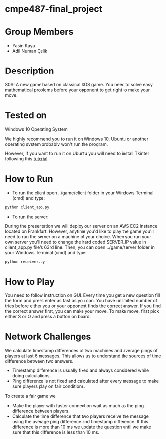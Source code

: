 # cmpe487-final_project
# Group Members
- Yasin Kaya 
- Adil Numan Çelik

# Description
S0S! A new game based on classical SOS game.
You need to solve easy mathematical problems before your opponent to get right to make your move.

# Tested on
Windows 10 Operating System

We highly recommend you to run it on Windows 10. Ubuntu or another operating system probably won't run the program.

However, if you want to run it on Ubuntu you will need to install Tkinter following this [tutorial](https://www.techinfected.net/2015/09/how-to-install-and-use-tkinter-in-ubuntu-debian-linux-mint.html)

# How to Run
- To run the client open ../game/client folder in your Windows Terminal (cmd) and type:
```bash
python client_app.py
```

- To run the server:

During the presentation we will deploy our server on an AWS EC2 instance located on Frankfurt. 
However, anytime you'd like to play the game you'll need to run the server on a machine of your choice. 
When you run your own server you'll need to change the hard coded SERVER_IP value in client_app.py file's 63rd line.
Then, you can open ../game/server folder in your Windows Terminal (cmd) and type:
```bash
python receiver.py
```



# How to Play
You need to follow instruction on GUI. 
Every time you get a new question fill the form and press enter as fast as you can.
You have unlimited number of tries before either you or your opponent finds the correct answer.
If you find the correct answer first, you can make your move. 
To make move, first pick either S or O and press a button on board. 

# Network Challenges
We calculate timestamp differences of two machines and average pings of players at last 6 messages. 
This allows us to understand the sources of time difference between two answers. 
- Timestamp difference is usually fixed and always considered while doing calculations.
- Ping difference is not fixed and calculated after every message to make sure players play on fair conditions.

To create a fair game we
- Make the player with faster connection wait as much as the ping difference between players.
- Calculate the time difference that two players receive the message using the average ping difference and timestamp difference. If this difference is more than 10 ms we update the question until we make sure that this difference is less than 10 ms.
